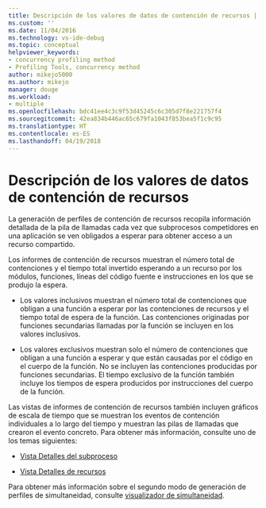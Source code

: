 ```yaml
---
title: Descripción de los valores de datos de contención de recursos | Microsoft Docs
ms.custom: ''
ms.date: 11/04/2016
ms.technology: vs-ide-debug
ms.topic: conceptual
helpviewer_keywords:
- concurrency profiling method
- Profiling Tools, concurrency method
author: mikejo5000
ms.author: mikejo
manager: douge
ms.workload:
- multiple
ms.openlocfilehash: bdc41ee4c3c9f53d45245c6c305d7f8e221757f4
ms.sourcegitcommit: 42ea834b446ac65c679fa1043f853bea5f1c9c95
ms.translationtype: HT
ms.contentlocale: es-ES
ms.lasthandoff: 04/19/2018
---
```

# <a name="understanding-resource-contention-data-values"></a>Descripción de los valores de datos de contención de recursos

La generación de perfiles de contención de recursos recopila información detallada de la pila de llamadas cada vez que subprocesos competidores en una aplicación se ven obligados a esperar para obtener acceso a un recurso compartido.

Los informes de contención de recursos muestran el número total de contenciones y el tiempo total invertido esperando a un recurso por los módulos, funciones, líneas del código fuente e instrucciones en los que se produjo la espera.

- Los valores inclusivos muestran el número total de contenciones que obligan a una función a esperar por las contenciones de recursos y el tiempo total de espera de la función.  Las contenciones originadas por funciones secundarias llamadas por la función se incluyen en los valores inclusivos.

- Los valores exclusivos muestran solo el número de contenciones que obligan a una función a esperar y que están causadas por el código en el cuerpo de la función. No se incluyen las contenciones producidas por funciones secundarias. El tiempo exclusivo de la función también incluye los tiempos de espera producidos por instrucciones del cuerpo de la función.

Las vistas de informes de contención de recursos también incluyen gráficos de escala de tiempo que se muestran los eventos de contención individuales a lo largo del tiempo y muestran las pilas de llamadas que crearon el evento concreto. Para obtener más información, consulte uno de los temas siguientes:

- [Vista Detalles del subproceso](../profiling/thread-details-view-contention-data.md)

- [Vista Detalles de recursos](../profiling/resource-details-view-contention-data.md)

Para obtener más información sobre el segundo modo de generación de perfiles de simultaneidad, consulte [visualizador de simultaneidad](../profiling/concurrency-visualizer.md).